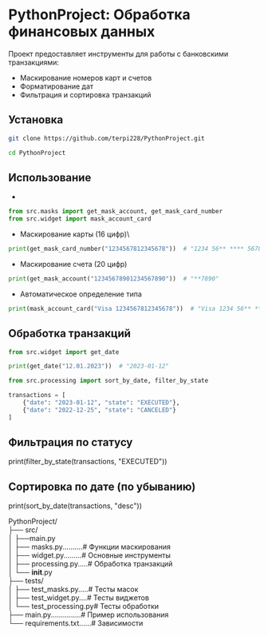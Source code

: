 # PythonProject: Обработка финансовых данных

Проект предоставляет инструменты для работы с банковскими транзакциями:
- Маскирование номеров карт и счетов
- Форматирование дат
- Фильтрация и сортировка транзакций

## Установка
```bash
git clone https://github.com/terpi228/PythonProject.git 
```
```bash
cd PythonProject
```
## Использование  

*
```python
from src.masks import get_mask_account, get_mask_card_number
from src.widget import mask_account_card
```
* Маскирование карты (16 цифр)\
```python
print(get_mask_card_number("1234567812345678"))  # "1234 56** **** 5678"
```
* Маскирование счета (20 цифр)
```python
print(get_mask_account("12345678901234567890"))  # "**7890"
```
* Автоматическое определение типа
```python
print(mask_account_card("Visa 1234567812345678"))  # "Visa 1234 56** **** 5678"
```

## Обработка транзакций
```python
from src.widget import get_date

print(get_date("12.01.2023"))  # "2023-01-12"

from src.processing import sort_by_date, filter_by_state

transactions = [
    {"date": "2023-01-12", "state": "EXECUTED"},
    {"date": "2022-12-25", "state": "CANCELED"}
]
```

## Фильтрация по статусу
print(filter_by_state(transactions, "EXECUTED"))

## Сортировка по дате (по убыванию)
print(sort_by_date(transactions, "desc"))

PythonProject/\
├── src/\
│   ├──main.py\
│   ├── masks.py..........# Функции маскирования\
│   ├── widget.py.........# Основные инструменты\
│   ├── processing.py.....# Обработка транзакций\
│   └── __init__.py\
├── tests/\
│   ├── test_masks.py.....# Тесты масок\
│   ├── test_widget.py....# Тесты виджетов\
│   └── test_processing.py# Тесты обработки\
├── main.py...............# Пример использования\
└── requirements.txt......# Зависимости

